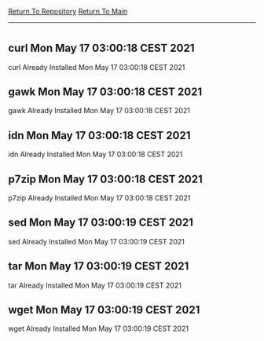 [Return To Repository](https://github.com/bast69/piholeparser/)
[Return To Main](https://github.com/bast69/piholeparser/blob/master/RecentRunLogs/Mainlog.md)
____________________________________
# 
## curl Mon May 17 03:00:18 CEST 2021
curl Already Installed Mon May 17 03:00:18 CEST 2021
## gawk Mon May 17 03:00:18 CEST 2021
gawk Already Installed Mon May 17 03:00:18 CEST 2021
## idn Mon May 17 03:00:18 CEST 2021
idn Already Installed Mon May 17 03:00:18 CEST 2021
## p7zip Mon May 17 03:00:18 CEST 2021
p7zip Already Installed Mon May 17 03:00:18 CEST 2021
## sed Mon May 17 03:00:19 CEST 2021
sed Already Installed Mon May 17 03:00:19 CEST 2021
## tar Mon May 17 03:00:19 CEST 2021
tar Already Installed Mon May 17 03:00:19 CEST 2021
## wget Mon May 17 03:00:19 CEST 2021
wget Already Installed Mon May 17 03:00:19 CEST 2021
